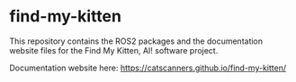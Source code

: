 # find-my-kitten

This repository contains the ROS2 packages and the documentation website files for the Find My Kitten, AI! software project.

Documentation website here: https://catscanners.github.io/find-my-kitten/